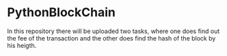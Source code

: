 # PythonBlockChain
In this repository there will be uploaded two tasks, where one does find out the fee of the transaction and the other does find the hash of the block by his heigth.
